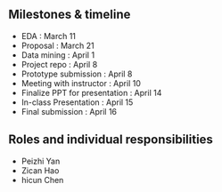 ## Milestones & timeline

* EDA : March 11
* Proposal : March 21
* Data mining : April 1
* Project repo : April 8
* Prototype submission : April 8
* Meeting with instructor : April 10
* Finalize PPT for presentation : April 14
* In-class Presentation : April 15
* Final submission : April 16

## Roles and individual responsibilities

* Peizhi Yan
* Zican Hao
* hicun Chen

